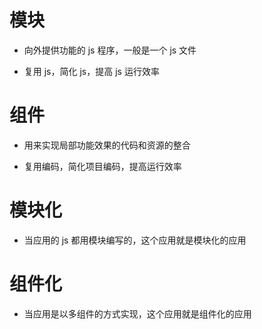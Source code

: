 
# 模块

- 向外提供功能的 js 程序，一般是一个 js 文件

- 复用 js，简化 js，提高 js 运行效率

# 组件

- 用来实现局部功能效果的代码和资源的整合

- 复用编码，简化项目编码，提高运行效率

# 模块化

- 当应用的 js 都用模块编写的，这个应用就是模块化的应用

# 组件化

- 当应用是以多组件的方式实现，这个应用就是组件化的应用